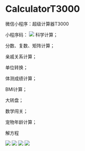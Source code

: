 # CalculatorT3000
微信小程序：超级计算器T3000

小程序码：
![](https://github.com/luolaihua/CalculatorT3000//tree/main/introduction/gh_d97374b7d788_258.jpg)
科学计算；

分数、复数、矩阵计算；

亲戚关系计算；

单位转换；

体测成绩计算；

BMI计算；

大转盘；

数学闯关；

宠物年龄计算；

解方程

![](https://github.com/luolaihua/CalculatorT3000/blob/main/1.jpg)
![](https://github.com/luolaihua/CalculatorT3000/blob/main/2.jpg)
![](https://github.com/luolaihua/CalculatorT3000/blob/main/3.jpg)
![](https://github.com/luolaihua/CalculatorT3000/blob/main/4.jpg)


